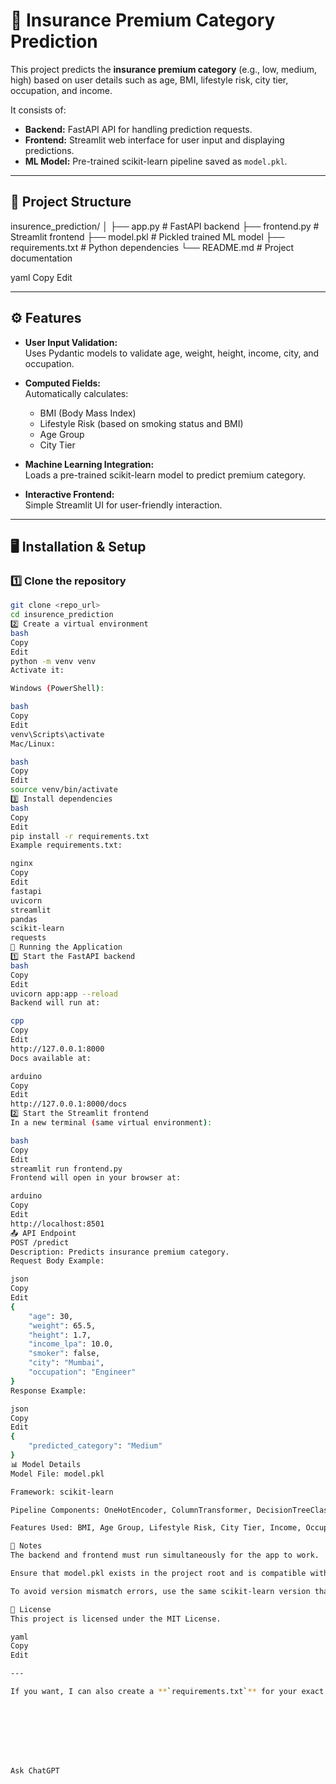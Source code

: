 # 🏥 Insurance Premium Category Prediction

This project predicts the **insurance premium category** (e.g., low, medium, high) based on user details such as age, BMI, lifestyle risk, city tier, occupation, and income.  

It consists of:
- **Backend:** FastAPI API for handling prediction requests.
- **Frontend:** Streamlit web interface for user input and displaying predictions.
- **ML Model:** Pre-trained scikit-learn pipeline saved as `model.pkl`.

---

## 📂 Project Structure

insurence_prediction/
│
├── app.py # FastAPI backend
├── frontend.py # Streamlit frontend
├── model.pkl # Pickled trained ML model
├── requirements.txt # Python dependencies
└── README.md # Project documentation

yaml
Copy
Edit

---

## ⚙️ Features

- **User Input Validation:**  
  Uses Pydantic models to validate age, weight, height, income, city, and occupation.

- **Computed Fields:**  
  Automatically calculates:
  - BMI (Body Mass Index)
  - Lifestyle Risk (based on smoking status and BMI)
  - Age Group
  - City Tier

- **Machine Learning Integration:**  
  Loads a pre-trained scikit-learn model to predict premium category.

- **Interactive Frontend:**  
  Simple Streamlit UI for user-friendly interaction.

---

## 🖥️ Installation & Setup

### 1️⃣ Clone the repository
```bash
git clone <repo_url>
cd insurence_prediction
2️⃣ Create a virtual environment
bash
Copy
Edit
python -m venv venv
Activate it:

Windows (PowerShell):

bash
Copy
Edit
venv\Scripts\activate
Mac/Linux:

bash
Copy
Edit
source venv/bin/activate
3️⃣ Install dependencies
bash
Copy
Edit
pip install -r requirements.txt
Example requirements.txt:

nginx
Copy
Edit
fastapi
uvicorn
streamlit
pandas
scikit-learn
requests
🚀 Running the Application
1️⃣ Start the FastAPI backend
bash
Copy
Edit
uvicorn app:app --reload
Backend will run at:

cpp
Copy
Edit
http://127.0.0.1:8000
Docs available at:

arduino
Copy
Edit
http://127.0.0.1:8000/docs
2️⃣ Start the Streamlit frontend
In a new terminal (same virtual environment):

bash
Copy
Edit
streamlit run frontend.py
Frontend will open in your browser at:

arduino
Copy
Edit
http://localhost:8501
📤 API Endpoint
POST /predict
Description: Predicts insurance premium category.
Request Body Example:

json
Copy
Edit
{
    "age": 30,
    "weight": 65.5,
    "height": 1.7,
    "income_lpa": 10.0,
    "smoker": false,
    "city": "Mumbai",
    "occupation": "Engineer"
}
Response Example:

json
Copy
Edit
{
    "predicted_category": "Medium"
}
📊 Model Details
Model File: model.pkl

Framework: scikit-learn

Pipeline Components: OneHotEncoder, ColumnTransformer, DecisionTreeClassifier, RandomForestClassifier (example)

Features Used: BMI, Age Group, Lifestyle Risk, City Tier, Income, Occupation

📝 Notes
The backend and frontend must run simultaneously for the app to work.

Ensure that model.pkl exists in the project root and is compatible with the installed scikit-learn version.

To avoid version mismatch errors, use the same scikit-learn version that was used during model training.

📜 License
This project is licensed under the MIT License.

yaml
Copy
Edit

---

If you want, I can also create a **`requirements.txt`** for your exact FastAPI + Streamlit + scikit-learn setup so anyone can install and run it without guessing package versions. That would make this README fully plug-and-play.








Ask ChatGPT
